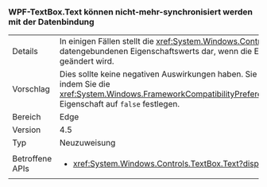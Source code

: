 ### <a name="wpf-textboxtext-can-be-out-of-sync-with-databinding"></a>WPF-TextBox.Text können nicht-mehr-synchronisiert werden mit der Datenbindung

|   |   |
|---|---|
|Details|In einigen Fällen stellt die <xref:System.Windows.Controls.TextBox.Text>-Eigenschaft einen früheren Wert des datengebundenen Eigenschaftswerts dar, wenn die Eigenschaft während eines Datenbindungsschreibvorgangs geändert wird.|
|Vorschlag|Dies sollte keine negativen Auswirkungen haben. Sie können jedoch das vorherige Verhalten wiederherstellen, indem Sie die <xref:System.Windows.FrameworkCompatibilityPreferences.KeepTextBoxDisplaySynchronizedWithTextProperty>-Eigenschaft auf <code>false</code> festlegen.|
|Bereich|Edge|
|Version|4.5|
|Typ|Neuzuweisung|
|Betroffene APIs|<ul><li><xref:System.Windows.Controls.TextBox.Text?displayProperty=nameWithType></li></ul>|

